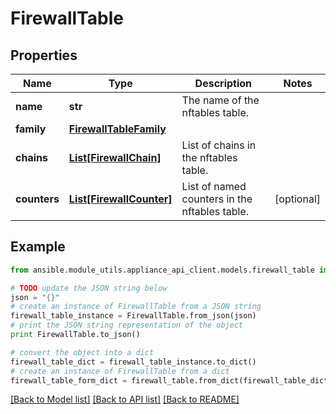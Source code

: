 # FirewallTable


## Properties
Name | Type | Description | Notes
------------ | ------------- | ------------- | -------------
**name** | **str** | The name of the nftables table. | 
**family** | [**FirewallTableFamily**](FirewallTableFamily.md) |  | 
**chains** | [**List[FirewallChain]**](FirewallChain.md) | List of chains in the nftables table. | 
**counters** | [**List[FirewallCounter]**](FirewallCounter.md) | List of named counters in the nftables table. | [optional] 

## Example

```python
from ansible.module_utils.appliance_api_client.models.firewall_table import FirewallTable

# TODO update the JSON string below
json = "{}"
# create an instance of FirewallTable from a JSON string
firewall_table_instance = FirewallTable.from_json(json)
# print the JSON string representation of the object
print FirewallTable.to_json()

# convert the object into a dict
firewall_table_dict = firewall_table_instance.to_dict()
# create an instance of FirewallTable from a dict
firewall_table_form_dict = firewall_table.from_dict(firewall_table_dict)
```
[[Back to Model list]](../README.md#documentation-for-models) [[Back to API list]](../README.md#documentation-for-api-endpoints) [[Back to README]](../README.md)


